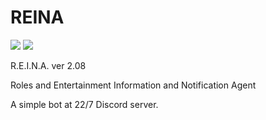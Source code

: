 # REINA
![](https://img.shields.io/badge/version-2.08-informational)
![](https://img.shields.io/github/license/Skk-nsmt/REINA)

R.E.I.N.A. ver 2.08

Roles and Entertainment Information and Notification Agent

A simple bot at 22/7 Discord server. 